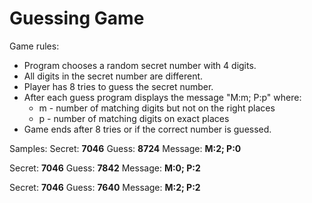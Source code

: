 # Guessing Game

Game rules:
- Program chooses a random secret number with 4 digits.
- All digits in the secret number are different.
- Player has 8 tries to guess the secret number.
- After each guess program displays the message "M:m; P:p" where:
  - m - number of matching digits but not on the right places
  - p - number of matching digits on exact places
- Game ends after 8 tries or if the correct number is guessed.  

Samples:
Secret:  **7046**
Guess:   **8724**
Message: **M:2; P:0**

Secret:  **7046**
Guess:   **7842**
Message: **M:0; P:2**

Secret:  **7046**
Guess:   **7640**
Message: **M:2; P:2**